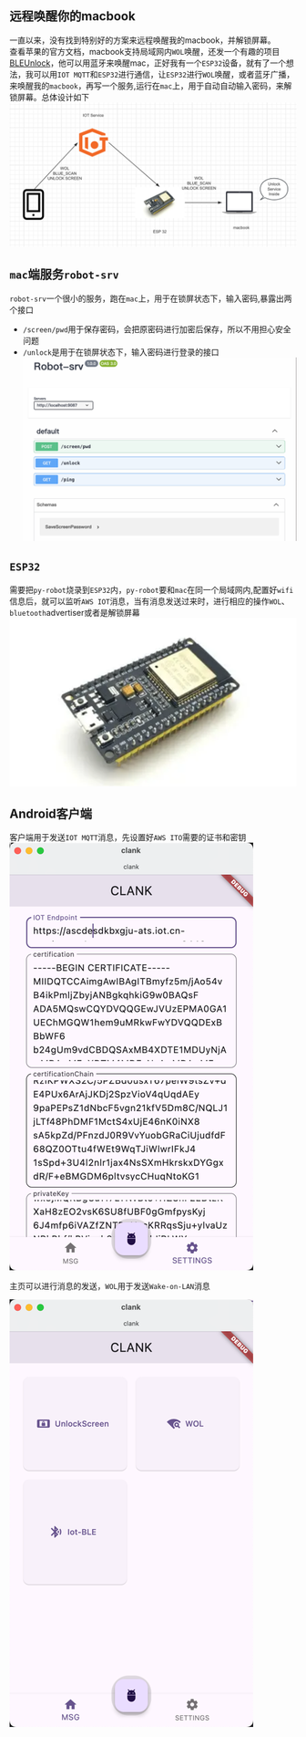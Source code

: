 ## 远程唤醒你的macbook
一直以来，没有找到特别好的方案来远程唤醒我的macbook，并解锁屏幕。    
查看苹果的官方文档，macbook支持局域网内`WOL`唤醒，还发一个有趣的项目[BLEUnlock](https://github.com/ts1/BLEUnlock)，他可以用蓝牙来唤醒mac，正好我有一个`ESP32`设备，就有了一个想法，我可以用`IOT MQTT`和`ESP32`进行通信，让`ESP32`进行`WOL`唤醒，或者蓝牙广播，来唤醒我的`macbook`，再写一个服务,运行在`mac`上，用于自动自动输入密码，来解锁屏幕。总体设计如下
![design](/asset/design.png)


## `mac`端服务`robot-srv`
`robot-srv`一个很小的服务，跑在`mac`上，用于在锁屏状态下，输入密码,暴露出两个接口
* `/screen/pwd`用于保存密码，会把原密码进行加密后保存，所以不用担心安全问题
* `/unlock`是用于在锁屏状态下，输入密码进行登录的接口
![design](/asset/robot-srv.png)


## `ESP32`
需要把`py-robot`烧录到`ESP32`内，`py-robot`要和`mac`在同一个局域网内,配置好`wifi`信息后，就可以监听`AWS IOT`消息，当有消息发送过来时，进行相应的操作`WOL`、`bluetooth`advertiser或者是解锁屏幕
![design](/asset/esp32.png)


## Android客户端
客户端用于发送`IOT MQTT`消息，先设置好`AWS ITO`需要的证书和密钥
![design](/asset/settings.png)


主页可以进行消息的发送，`WOL`用于发送`Wake-on-LAN`消息

![design](/asset/home.png)